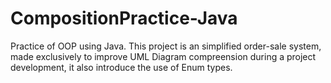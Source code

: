 # CompositionPractice-Java
Practice of OOP using Java. This project is an simplified order-sale system, made exclusively to improve UML Diagram compreension during a project development, it also introduce the use of Enum types.
